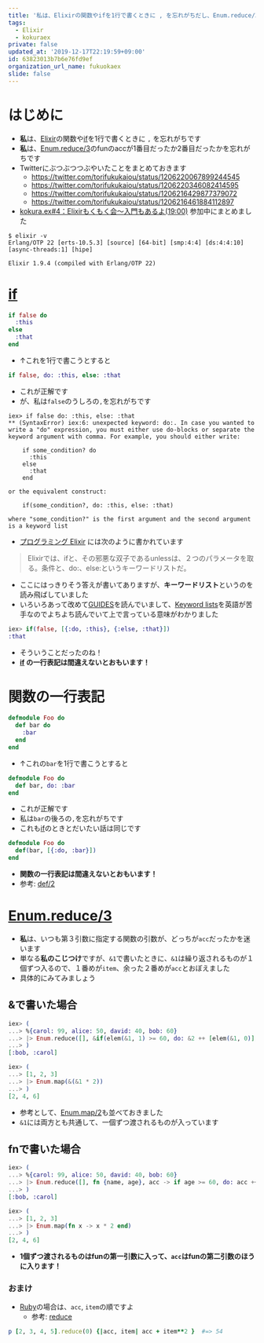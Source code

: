 ```yaml
---
title: '私は、Elixirの関数やifを1行で書くときに , を忘れがちだし、Enum.reduce/3のfunのaccが1番目だったか2番目だったかを忘れがち'
tags:
  - Elixir
  - kokuraex
private: false
updated_at: '2019-12-17T22:19:59+09:00'
id: 63823013b7b6e76fd9ef
organization_url_name: fukuokaex
slide: false
---
```

# はじめに
- **私**は、[Elixir](https://elixir-lang.org/)の関数や[if](https://hexdocs.pm/elixir/Kernel.html#if/2)を1行で書くときに `,` を忘れがちです
- **私**は、[Enum.reduce/3](https://hexdocs.pm/elixir/Enum.html#reduce/3)のfunのaccが1番目だったか2番目だったかを忘れがちです
- Twitterにぶつぶつつぶやいたことをまとめておきます
    - https://twitter.com/torifukukaiou/status/1206220067899244545
    - https://twitter.com/torifukukaiou/status/1206220346082414595
    - https://twitter.com/torifukukaiou/status/1206216429877379072
    - https://twitter.com/torifukukaiou/status/1206216461884112897
- [kokura.ex#4：Elixirもくもく会～入門もあるよ(19:00)](https://fukuokaex.connpass.com/event/158084/) 参加中にまとめました

```
$ elixir -v
Erlang/OTP 22 [erts-10.5.3] [source] [64-bit] [smp:4:4] [ds:4:4:10] [async-threads:1] [hipe]

Elixir 1.9.4 (compiled with Erlang/OTP 22)
```

# [if](https://hexdocs.pm/elixir/Kernel.html#if/2)

```Elixir
if false do
  :this
else
  :that
end
```

- ↑これを1行で書こうとすると

```Elixir
if false, do: :this, else: :that
```

- これが正解です
- が、私は`false`のうしろの`,`を忘れがちです

```
iex> if false do: :this, else: :that 
** (SyntaxError) iex:6: unexpected keyword: do:. In case you wanted to write a "do" expression, you must either use do-blocks or separate the keyword argument with comma. For example, you should either write:

    if some_condition? do
      :this
    else
      :that
    end

or the equivalent construct:

    if(some_condition?, do: :this, else: :that)

where "some_condition?" is the first argument and the second argument is a keyword list
```

- [プログラミング Elixir](https://www.amazon.co.jp/dp/4274219151) には次のように書かれています

> Elixirでは、ifと、その邪悪な双子であるunlessは、２つのパラメータを取る。条件と、do:、else:というキーワードリストだ。

- ここにはっきりそう答えが書いてありますが、**キーワードリスト**というのを読み飛ばしていました
- いろいろあって改めて[GUIDES](https://elixir-lang.org/getting-started/introduction.html)を読んでいまして、[Keyword lists](https://elixir-lang.org/getting-started/keywords-and-maps.html#keyword-lists)を英語が苦手なのでよちよち読んでいて上で言っている意味がわかりました

```Elixir
iex> if(false, [{:do, :this}, {:else, :that}])
:that
```
- そういうことだったのね！
- **[if](https://hexdocs.pm/elixir/Kernel.html#if/2) の一行表記は間違えないとおもいます！**

# 関数の一行表記

```Elixir
defmodule Foo do
  def bar do
    :bar
  end
end
```
- ↑これの`bar`を1行で書こうとすると

```Elixir
defmodule Foo do
  def bar, do: :bar
end
```
- これが正解です
- 私は`bar`の後ろの`,`を忘れがちです
- これも[if](https://hexdocs.pm/elixir/Kernel.html#if/2)のときとだいたい話は同じです

```Elixir
defmodule Foo do
  def(bar, [{:do, :bar}])
end
```
- **関数の一行表記は間違えないとおもいます！**
- 参考: [def/2](https://hexdocs.pm/elixir/Kernel.html#def/2)


# [Enum.reduce/3](https://hexdocs.pm/elixir/Enum.html#reduce/3)
- **私**は、いつも第３引数に指定する関数の引数が、どっちが`acc`だったかを迷います
- 単なる**私のこじつけ**ですが、`&1`で書いたときに、`&1`は繰り返されるものが１個ずつ入るので、１番めが`item`、余った２番めが`acc`とおぼえました
- 具体的にみてみましょう


## &で書いた場合
```Elixir
iex> (
...> %{carol: 99, alice: 50, david: 40, bob: 60}
...> |> Enum.reduce([], &if(elem(&1, 1) >= 60, do: &2 ++ [elem(&1, 0)], else: &2))
...> )
[:bob, :carol]

iex> (
...> [1, 2, 3]
...> |> Enum.map(&(&1 * 2))
...> )
[2, 4, 6]
```
- 参考として、[Enum.map/2](https://hexdocs.pm/elixir/Enum.html#map/2)も並べておきました
- `&1`には両方とも共通して、一個ずつ渡されるものが入っています

## fnで書いた場合
```Elixir
iex> (
...> %{carol: 99, alice: 50, david: 40, bob: 60}
...> |> Enum.reduce([], fn {name, age}, acc -> if age >= 60, do: acc ++ [name], else: acc end)
...> )
[:bob, :carol]

iex> (
...> [1, 2, 3]
...> |> Enum.map(fn x -> x * 2 end)
...> )
[2, 4, 6]
```
- **1個ずつ渡されるものはfunの第一引数に入って、`acc`はfunの第二引数のほうに入ります！**

### おまけ
- [Ruby](https://www.ruby-lang.org/ja/)の場合は、`acc`, `item`の順ですよ
    - 参考: [reduce](https://docs.ruby-lang.org/ja/2.6.0/class/Enumerable.html#I_INJECT)

```Ruby
p [2, 3, 4, 5].reduce(0) {|acc, item| acc + item**2 }  #=> 54
```


